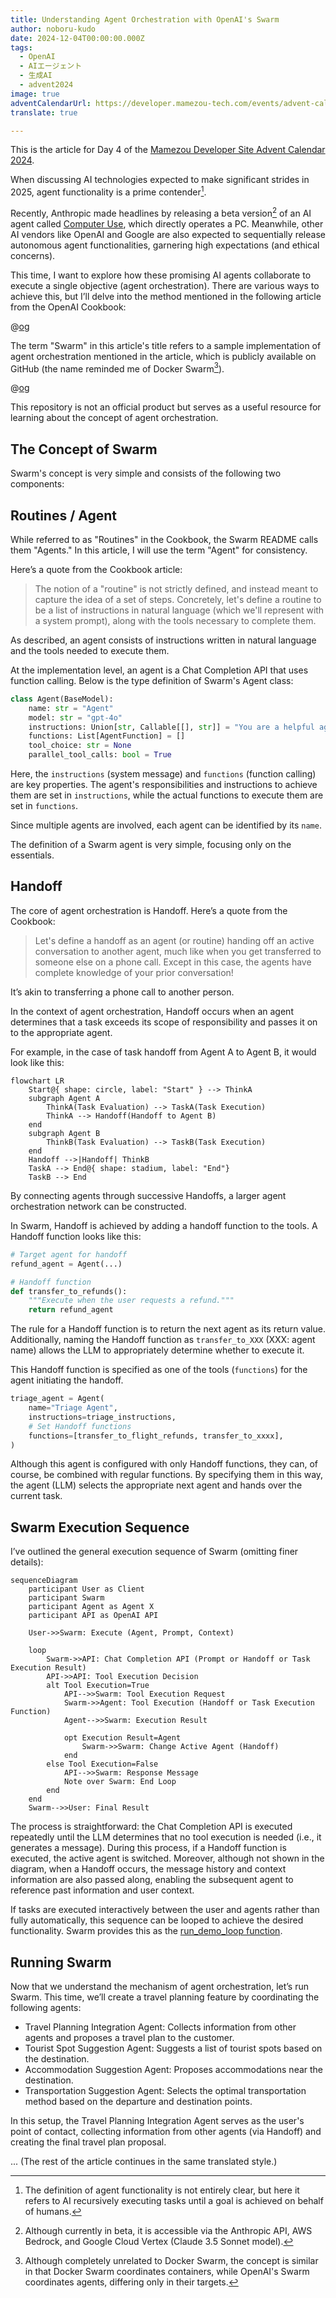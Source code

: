 ```yaml
---
title: Understanding Agent Orchestration with OpenAI's Swarm
author: noboru-kudo
date: 2024-12-04T00:00:00.000Z
tags:
  - OpenAI
  - AIエージェント
  - 生成AI
  - advent2024
image: true
adventCalendarUrl: https://developer.mamezou-tech.com/events/advent-calendar/2024/
translate: true

---
```


This is the article for Day 4 of the [Mamezou Developer Site Advent Calendar 2024](/events/advent-calendar/2024/).

When discussing AI technologies expected to make significant strides in 2025, agent functionality is a prime contender[^1].

Recently, Anthropic made headlines by releasing a beta version[^2] of an AI agent called [Computer Use](https://docs.anthropic.com/en/docs/build-with-claude/computer-use), which directly operates a PC. Meanwhile, other AI vendors like OpenAI and Google are also expected to sequentially release autonomous agent functionalities, garnering high expectations (and ethical concerns).

[^1]: The definition of agent functionality is not entirely clear, but here it refers to AI recursively executing tasks until a goal is achieved on behalf of humans.  
[^2]: Although currently in beta, it is accessible via the Anthropic API, AWS Bedrock, and Google Cloud Vertex (Claude 3.5 Sonnet model).

This time, I want to explore how these promising AI agents collaborate to execute a single objective (agent orchestration). There are various ways to achieve this, but I’ll delve into the method mentioned in the following article from the OpenAI Cookbook:

@[og](https://cookbook.openai.com/examples/orchestrating_agents)

The term "Swarm" in this article's title refers to a sample implementation of agent orchestration mentioned in the article, which is publicly available on GitHub (the name reminded me of Docker Swarm[^3]).

[^3]: Although completely unrelated to Docker Swarm, the concept is similar in that Docker Swarm coordinates containers, while OpenAI's Swarm coordinates agents, differing only in their targets.

@[og](https://github.com/openai/swarm/tree/main)

This repository is not an official product but serves as a useful resource for learning about the concept of agent orchestration.

## The Concept of Swarm

Swarm's concept is very simple and consists of the following two components:

## Routines / Agent

While referred to as "Routines" in the Cookbook, the Swarm README calls them "Agents." In this article, I will use the term "Agent" for consistency.

Here’s a quote from the Cookbook article:

> The notion of a "routine" is not strictly defined, and instead meant to capture the idea of a set of steps. Concretely, let's define a routine to be a list of instructions in natural language (which we'll represent with a system prompt), along with the tools necessary to complete them.

As described, an agent consists of instructions written in natural language and the tools needed to execute them.

At the implementation level, an agent is a Chat Completion API that uses function calling. Below is the type definition of Swarm's Agent class:

```python
class Agent(BaseModel):
    name: str = "Agent"
    model: str = "gpt-4o"
    instructions: Union[str, Callable[[], str]] = "You are a helpful agent."
    functions: List[AgentFunction] = []
    tool_choice: str = None
    parallel_tool_calls: bool = True
```

Here, the `instructions` (system message) and `functions` (function calling) are key properties. The agent's responsibilities and instructions to achieve them are set in `instructions`, while the actual functions to execute them are set in `functions`.

Since multiple agents are involved, each agent can be identified by its `name`.

The definition of a Swarm agent is very simple, focusing only on the essentials.

## Handoff

The core of agent orchestration is Handoff. Here’s a quote from the Cookbook:

> Let's define a handoff as an agent (or routine) handing off an active conversation to another agent, much like when you get transferred to someone else on a phone call. Except in this case, the agents have complete knowledge of your prior conversation!

It’s akin to transferring a phone call to another person.

In the context of agent orchestration, Handoff occurs when an agent determines that a task exceeds its scope of responsibility and passes it on to the appropriate agent.

For example, in the case of task handoff from Agent A to Agent B, it would look like this:

```mermaid
flowchart LR
    Start@{ shape: circle, label: "Start" } --> ThinkA
    subgraph Agent A
        ThinkA(Task Evaluation) --> TaskA(Task Execution)    
        ThinkA --> Handoff(Handoff to Agent B)
    end
    subgraph Agent B
        ThinkB(Task Evaluation) --> TaskB(Task Execution)
    end
    Handoff -->|Handoff| ThinkB
    TaskA --> End@{ shape: stadium, label: "End"}
    TaskB --> End
```

By connecting agents through successive Handoffs, a larger agent orchestration network can be constructed.

In Swarm, Handoff is achieved by adding a handoff function to the tools. A Handoff function looks like this:

```python
# Target agent for handoff
refund_agent = Agent(...)

# Handoff function
def transfer_to_refunds():
    """Execute when the user requests a refund."""
    return refund_agent
```

The rule for a Handoff function is to return the next agent as its return value. Additionally, naming the Handoff function as `transfer_to_XXX` (XXX: agent name) allows the LLM to appropriately determine whether to execute it.

This Handoff function is specified as one of the tools (`functions`) for the agent initiating the handoff.

```python
triage_agent = Agent(
    name="Triage Agent",
    instructions=triage_instructions,
    # Set Handoff functions
    functions=[transfer_to_flight_refunds, transfer_to_xxxx],
)
```

Although this agent is configured with only Handoff functions, they can, of course, be combined with regular functions. By specifying them in this way, the agent (LLM) selects the appropriate next agent and hands over the current task.

## Swarm Execution Sequence

I’ve outlined the general execution sequence of Swarm (omitting finer details):

```mermaid
sequenceDiagram
    participant User as Client
    participant Swarm
    participant Agent as Agent X
    participant API as OpenAI API

    User->>Swarm: Execute (Agent, Prompt, Context)

    loop
        Swarm->>API: Chat Completion API (Prompt or Handoff or Task Execution Result)
        API->>API: Tool Execution Decision
        alt Tool Execution=True
            API-->>Swarm: Tool Execution Request
            Swarm->>Agent: Tool Execution (Handoff or Task Execution Function)
            Agent-->>Swarm: Execution Result

            opt Execution Result=Agent
                Swarm->>Swarm: Change Active Agent (Handoff)
            end
        else Tool Execution=False
            API-->>Swarm: Response Message
            Note over Swarm: End Loop
        end
    end
    Swarm-->>User: Final Result
```

The process is straightforward: the Chat Completion API is executed repeatedly until the LLM determines that no tool execution is needed (i.e., it generates a message). During this process, if a Handoff function is executed, the active agent is switched. Moreover, although not shown in the diagram, when a Handoff occurs, the message history and context information are also passed along, enabling the subsequent agent to reference past information and user context.

If tasks are executed interactively between the user and agents rather than fully automatically, this sequence can be looped to achieve the desired functionality. Swarm provides this as the [run_demo_loop function](https://github.com/openai/swarm/blob/main/swarm/repl/repl.py#L60).

## Running Swarm

Now that we understand the mechanism of agent orchestration, let’s run Swarm. This time, we’ll create a travel planning feature by coordinating the following agents:

- Travel Planning Integration Agent: Collects information from other agents and proposes a travel plan to the customer.
- Tourist Spot Suggestion Agent: Suggests a list of tourist spots based on the destination.
- Accommodation Suggestion Agent: Proposes accommodations near the destination.
- Transportation Suggestion Agent: Selects the optimal transportation method based on the departure and destination points.

In this setup, the Travel Planning Integration Agent serves as the user's point of contact, collecting information from other agents (via Handoff) and creating the final travel plan proposal. 

... (The rest of the article continues in the same translated style.)
